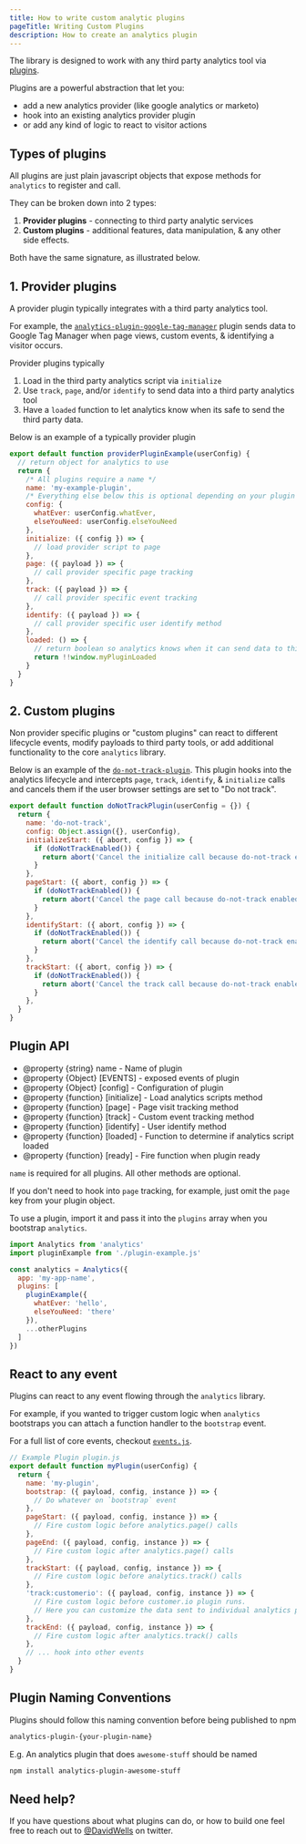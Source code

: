 ```yaml
---
title: How to write custom analytic plugins
pageTitle: Writing Custom Plugins
description: How to create an analytics plugin
---
```


The library is designed to work with any third party analytics tool via [plugins](http://getanalytics.io/plugins).

Plugins are a powerful abstraction that let you:

- add a new analytics provider (like google analytics or marketo)
- hook into an existing analytics provider plugin
- or add any kind of logic to react to visitor actions

## Types of plugins

All plugins are just plain javascript objects that expose methods for `analytics` to register and call.

They can be broken down into 2 types:

1. **Provider plugins** - connecting to third party analytic services
2. **Custom plugins** - additional features, data manipulation, & any other side effects.

Both have the same signature, as illustrated below.

## **1. Provider plugins**

A provider plugin typically integrates with a third party analytics tool.

For example, the [`analytics-plugin-google-tag-manager`](http://getanalytics.io/plugins/google-tag-manager/) plugin sends data to Google Tag Manager when page views, custom events, & identifying a visitor occurs.

Provider plugins typically

1. Load in the third party analytics script via `initialize`
2. Use `track`, `page`, and/or `identify` to send data into a third party analytics tool
3. Have a `loaded` function to let analytics know when its safe to send the third party data.

Below is an example of a typically provider plugin

```js
export default function providerPluginExample(userConfig) {
  // return object for analytics to use
  return {
    /* All plugins require a name */
    name: 'my-example-plugin',
    /* Everything else below this is optional depending on your plugin requirements */
    config: {
      whatEver: userConfig.whatEver,
      elseYouNeed: userConfig.elseYouNeed
    },
    initialize: ({ config }) => {
      // load provider script to page
    },
    page: ({ payload }) => {
      // call provider specific page tracking
    },
    track: ({ payload }) => {
      // call provider specific event tracking
    },
    identify: ({ payload }) => {
      // call provider specific user identify method
    },
    loaded: () => {
      // return boolean so analytics knows when it can send data to third party
      return !!window.myPluginLoaded
    }
  }
}
```

## **2. Custom plugins**

Non provider specific plugins or "custom plugins" can react to different lifecycle events, modify payloads to third party tools, or add additional functionality to the core `analytics` library.

Below is an example of the [`do-not-track-plugin`](http://getanalytics.io/plugins/do-not-track/). This plugin hooks into the analytics lifecycle and intercepts `page`, `track`, `identify`, & `initialize` calls and cancels them if the user browser settings are set to "Do not track".

```js
export default function doNotTrackPlugin(userConfig = {}) {
  return {
    name: 'do-not-track',
    config: Object.assign({}, userConfig),
    initializeStart: ({ abort, config }) => {
      if (doNotTrackEnabled()) {
        return abort('Cancel the initialize call because do-not-track enabled')
      }
    },
    pageStart: ({ abort, config }) => {
      if (doNotTrackEnabled()) {
        return abort('Cancel the page call because do-not-track enabled')
      }
    },
    identifyStart: ({ abort, config }) => {
      if (doNotTrackEnabled()) {
        return abort('Cancel the identify call because do-not-track enabled')
      }
    },
    trackStart: ({ abort, config }) => {
      if (doNotTrackEnabled()) {
        return abort('Cancel the track call because do-not-track enabled')
      }
    },
  }
}
```

## Plugin API

* @property {string} name - Name of plugin
* @property {Object} [EVENTS] - exposed events of plugin
* @property {Object} [config] - Configuration of plugin
* @property {function} [initialize] - Load analytics scripts method
* @property {function} [page] - Page visit tracking method
* @property {function} [track] - Custom event tracking method
* @property {function} [identify] - User identify method
* @property {function} [loaded] - Function to determine if analytics script loaded
* @property {function} [ready] - Fire function when plugin ready

`name` is required for all plugins. All other methods are optional.

If you don't need to hook into `page` tracking, for example, just omit the `page` key from your plugin object.

To use a plugin, import it and pass it into the `plugins` array when you bootstrap `analytics`.

```js
import Analytics from 'analytics'
import pluginExample from './plugin-example.js'

const analytics = Analytics({
  app: 'my-app-name',
  plugins: [
    pluginExample({
      whatEver: 'hello',
      elseYouNeed: 'there'
    }),
    ...otherPlugins
  ]
})
```

## React to any event

Plugins can react to any event flowing through the `analytics` library.

For example, if you wanted to trigger custom logic when `analytics` bootstraps you can attach a function handler to the `bootstrap` event.

For a full list of core events, checkout [`events.js`](https://github.com/DavidWells/analytics/blob/master/packages/analytics-core/src/events.js).

```js
// Example Plugin plugin.js
export default function myPlugin(userConfig) {
  return {
    name: 'my-plugin',
    bootstrap: ({ payload, config, instance }) => {
      // Do whatever on `bootstrap` event
    },
    pageStart: ({ payload, config, instance }) => {
      // Fire custom logic before analytics.page() calls
    },
    pageEnd: ({ payload, config, instance }) => {
      // Fire custom logic after analytics.page() calls
    },
    trackStart: ({ payload, config, instance }) => {
      // Fire custom logic before analytics.track() calls
    },
    'track:customerio': ({ payload, config, instance }) => {
      // Fire custom logic before customer.io plugin runs.
      // Here you can customize the data sent to individual analytics providers
    },
    trackEnd: ({ payload, config, instance }) => {
      // Fire custom logic after analytics.track() calls
    },
    // ... hook into other events
  }
}
```

##  Plugin Naming Conventions

Plugins should follow this naming convention before being published to npm

```bash
analytics-plugin-{your-plugin-name}
```

E.g. An analytics plugin that does `awesome-stuff` should be named

```bash
npm install analytics-plugin-awesome-stuff
```

## Need help?

If you have questions about what plugins can do, or how to build one feel free to reach out to [@DavidWells](https://twitter.com/davidwells) on twitter.
